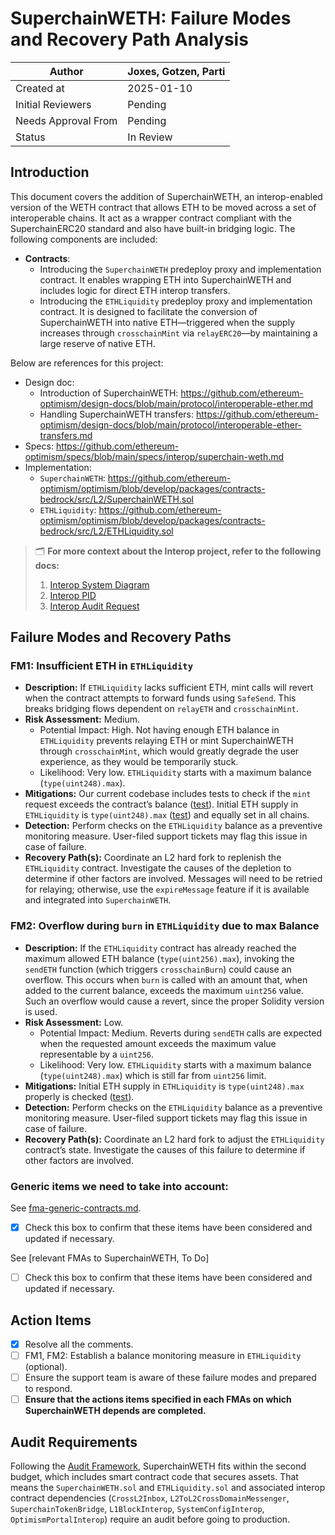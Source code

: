 # SuperchainWETH: Failure Modes and Recovery Path Analysis

| Author | Joxes, Gotzen, Parti |
| --- | --- |
| Created at | 2025-01-10 |
| Initial Reviewers | Pending |
| Needs Approval From | Pending |
| Status | In Review |

## Introduction

This document covers the addition of SuperchainWETH, an interop-enabled version of the WETH contract that allows ETH to be moved across a set of interoperable chains. It act as a wrapper contract compliant with the SuperchainERC20 standard and also have built-in bridging logic. The following components are included:

- **Contracts**:
    - Introducing the `SuperchainWETH` predeploy proxy and implementation contract. It enables wrapping ETH into SuperchainWETH and includes logic for direct ETH interop transfers.
    - Introducing the `ETHLiquidity` predeploy proxy and implementation contract. It is designed to facilitate the conversion of SuperchainWETH into native ETH—triggered when the supply increases through `crosschainMint` via `relayERC20`—by maintaining a large reserve of native ETH.

Below are references for this project:

- Design doc:
    - Introduction of SuperchainWETH: https://github.com/ethereum-optimism/design-docs/blob/main/protocol/interoperable-ether.md
    - Handling SuperchainWETH transfers: https://github.com/ethereum-optimism/design-docs/blob/main/protocol/interoperable-ether-transfers.md
- Specs: https://github.com/ethereum-optimism/specs/blob/main/specs/interop/superchain-weth.md
- Implementation:
    - `SuperchainWETH`: https://github.com/ethereum-optimism/optimism/blob/develop/packages/contracts-bedrock/src/L2/SuperchainWETH.sol
    - `ETHLiquidity`: https://github.com/ethereum-optimism/optimism/blob/develop/packages/contracts-bedrock/src/L2/ETHLiquidity.sol


>🗂️ **For more context about the Interop project, refer to the following docs:**
> 1. [Interop System Diagram](https://www.notion.so/16c8052fcbb24b93ad1a539b5f8db4c1?pvs=21)
> 2. [Interop PID](https://www.notion.so/16c8052fcbb24b93ad1a539b5f8db4c1?pvs=21)
> 3. [Interop Audit Request](https://docs.google.com/document/d/1Rcuzbsguh7koT2jFru5ft9T8zAvjBEzbt0zF5LNQQ08/edit?tab=t.0)



## Failure Modes and Recovery Paths

### FM1: Insufficient ETH in `ETHLiquidity`

- **Description:** If `ETHLiquidity` lacks sufficient ETH, mint calls will revert when the contract attempts to forward funds using `SafeSend`. This breaks bridging flows dependent on `relayETH`  and `crosschainMint`.
- **Risk Assessment:** Medium.
    - Potential Impact: High. Not having enough ETH balance in `ETHLiquidity` prevents relaying ETH or mint SuperchainWETH through `crosschainMint`, which would greatly degrade the user experience, as they would be temporarily stuck.
    - Likelihood: Very low. `ETHLiquidity` starts with a maximum balance (`type(uint248).max`).
- **Mitigations:** Our current codebase includes tests to check if the `mint` request exceeds the contract’s balance ([test](https://github.com/ethereum-optimism/optimism/blob/dd37e6192c37ed4c5b18df0269f065f378c495cc/packages/contracts-bedrock/test/L2/ETHLiquidity.t.sol#L103)). Initial ETH supply in `ETHLiquidity` is `type(uint248).max` ([test](https://github.com/ethereum-optimism/optimism/blob/dd37e6192c37ed4c5b18df0269f065f378c495cc/packages/contracts-bedrock/test/L2/ETHLiquidity.t.sol#L29)) and equally set in all chains.
- **Detection:** Perform checks on the `ETHLiquidity` balance as a preventive monitoring measure. User-filed support tickets may flag this issue in case of failure.
- **Recovery Path(s):** Coordinate an L2 hard fork to replenish the `ETHLiquidity` contract. Investigate the causes of the depletion to determine if other factors are involved. Messages will need to be retried for relaying; otherwise, use the `expireMessage` feature if it is available and integrated into `SuperchainWETH`.

### FM2: Overflow during `burn` in `ETHLiquidity` due to max Balance

- **Description:** If the `ETHLiquidity` contract has already reached the maximum allowed ETH balance (`type(uint256).max`), invoking the `sendETH` function (which triggers `crosschainBurn`) could cause an overflow. This occurs when `burn` is called with an amount that, when added to the current balance, exceeds the maximum `uint256` value. Such an overflow would cause a revert, since the proper Solidity version is used.
- **Risk Assessment:** Low.
    - Potential Impact: Medium. Reverts during `sendETH` calls are expected when the requested amount exceeds the maximum value representable by a `uint256`.
    - Likelihood: Very low. `ETHLiquidity` starts with a maximum balance (`type(uint248).max`) which is still far from `uint256` limit.
- **Mitigations:** Initial ETH supply in `ETHLiquidity` is `type(uint248).max` properly is checked ([test](https://github.com/ethereum-optimism/optimism/blob/dd37e6192c37ed4c5b18df0269f065f378c495cc/packages/contracts-bedrock/test/L2/ETHLiquidity.t.sol#L29)).
- **Detection:** Perform checks on the `ETHLiquidity` balance as a preventive monitoring measure. User-filed support tickets may flag this issue in case of failure.
- **Recovery Path(s):** Coordinate an L2 hard fork to adjust the `ETHLiquidity` contract’s state. Investigate the causes of this failure to determine if other factors are involved.

### Generic items we need to take into account:

See [fma-generic-contracts.md](https://github.com/ethereum-optimism/design-docs/blob/main/security/fma-generic-contracts.md).

- [x]  Check this box to confirm that these items have been considered and updated if necessary.

See [relevant FMAs to SuperchainWETH, To Do] 

- [ ]  Check this box to confirm that these items have been considered and updated if necessary.

## Action Items

- [x]  Resolve all the comments.
- [ ]  FM1, FM2: Establish a balance monitoring measure in `ETHLiquidity` (optional).
- [ ]  Ensure the support team is aware of these failure modes and prepared to respond.
- [ ]  **Ensure that the actions items specified in each FMAs on which SuperchainWETH depends are completed.**

## Audit Requirements

Following the [Audit Framework](https://gov.optimism.io/t/op-labs-audit-framework-when-to-get-external-security-review-and-how-to-prepare-for-it/6864), SuperchainWETH fits within the second budget, which includes smart contract code that secures assets. That means the `SuperchainWETH.sol` and `ETHLiquidity.sol` and associated interop contract dependencies (`CrossL2Inbox`, `L2ToL2CrossDomainMessenger`, `SuperchainTokenBridge`, `L1BlockInterop`, `SystemConfigInterop`, `OptimismPortalInterop`) require an audit before going to production.

